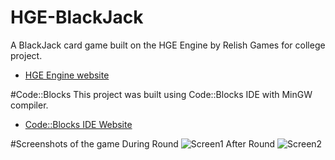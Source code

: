 # HGE-BlackJack
A BlackJack card game built on the HGE Engine by Relish Games for college project.
* [HGE Engine website]

#Code::Blocks
This project was built using Code::Blocks IDE with MinGW compiler.
* [Code::Blocks IDE Website]


[Code::Blocks IDE Website]:http://www.codeblocks.org/
[HGE Engine website]:http://hge.relishgames.com/

#Screenshots of the game
During Round
![Screen1](http://i.imgur.com/SihVZmJ.jpg)
After Round
![Screen2](http://i.imgur.com/jXC2qH8.jpg)
